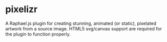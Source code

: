 pixelizr
========

A Raphael.js plugin for creating stunning, animated (or static), pixelated artwork from a source image.  HTML5 svg/canvas support are required for the plugin to function properly.